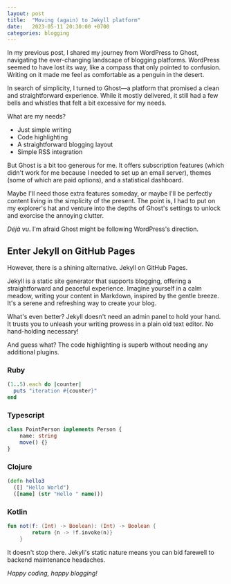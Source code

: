 ```yaml
---
layout: post
title:  "Moving (again) to Jekyll platform"
date:   2023-05-11 20:30:00 +0700
categories: blogging
---
```

In my previous post, I shared my journey from WordPress to Ghost, navigating the ever-changing landscape of blogging platforms. WordPress seemed to have lost its way, like a compass that only pointed to confusion. Writing on it made me feel as comfortable as a penguin in the desert.

In search of simplicity, I turned to Ghost—a platform that promised a clean and straightforward experience. While it mostly delivered, it still had a few bells and whistles that felt a bit excessive for my needs.

What are my needs?

- Just simple writing
- Code highlighting
- A straightforward blogging layout
- Simple RSS integration

But Ghost is a bit too generous for me. It offers subscription features (which didn't work for me because I needed to set up an email server), themes (some of which are paid options), and a statistical dashboard.

Maybe I'll need those extra features someday, or maybe I'll be perfectly content living in the simplicity of the present. The point is, I had to put on my explorer's hat and venture into the depths of Ghost's settings to unlock and exorcise the annoying clutter.

*Déjà vu*. I'm afraid Ghost might be following WordPress's direction.

## Enter Jekyll on GitHub Pages

However, there is a shining alternative. Jekyll on GitHub Pages.

Jekyll is a static site generator that supports blogging, offering a straightforward and peaceful experience. Imagine yourself in a calm meadow, writing your content in Markdown, inspired by the gentle breeze. It's a serene and refreshing way to create your blog.

What's even better? Jekyll doesn't need an admin panel to hold your hand. It trusts you to unleash your writing prowess in a plain old text editor. No hand-holding necessary!

And guess what? The code highlighting is superb without needing any additional plugins.

### Ruby
```rb
(1..5).each do |counter|
  puts "iteration #{counter}"
end
```

### Typescript
```ts
class PointPerson implements Person {
    name: string
    move() {}
}
```

### Clojure
```clj
(defn hello3
  ([] "Hello World")
  ([name] (str "Hello " name)))
```

### Kotlin
```kotlin
fun not(f: (Int) -> Boolean): (Int) -> Boolean {
        return {n -> !f.invoke(n)}
    }
```

It doesn't stop there. Jekyll's static nature means you can bid farewell to backend maintenance headaches.

*Happy coding, happy blogging!*